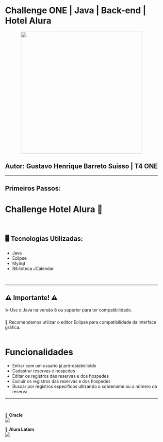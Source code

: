 # Challenge ONE | Java | Back-end | Hotel Alura

<p align="center" >
     <img width="400" heigth="400" src="https://user-images.githubusercontent.com/101413385/173164615-192ca98a-1a44-480e-9229-9f82f456eec8.png">

</p>

## Autor: Gustavo Henrique Barreto Suisso | T4 ONE

---
##  Primeiros Passos:

# Challenge Hotel Alura 📃 
</br>

## 🖥️ Tecnologias Utilizadas:

- Java
- Eclipse
- MySql
- Biblioteca JCalendar
 </br>

---
## ⚠️ Importante! ⚠️

☕ Use o Java na versão 8 ou superior para ter compatibilidade. 
</br></br>
📝 Recomendamos utilizar o editor Eclipse para compatibilidade da interface gráfica. </br></br>

# Funcionalidades

* Entrar com um usuario já pré-estabelicido
* Cadastrar reservas e hospedes
* Editar os registros das reservas e dos hospedes
* Excluir os registros das reservas e dos hospedes
* Buscar por registros especificos utlizando o sobrenome ou o número da reserva

---


</br>



🧡 <strong>Oracle</strong></br>
<a href="https://www.linkedin.com/company/oracle/" target="_blank">
<img src="https://img.shields.io/badge/-LinkedIn-%230077B5?style=for-the-badge&logo=linkedin&logoColor=white" target="_blank"></a>

💙 <strong>Alura Latam</strong></br>
<a href="https://www.linkedin.com/company/alura-latam/mycompany/" target="_blank">
<img src="https://img.shields.io/badge/-LinkedIn-%230077B5?style=for-the-badge&logo=linkedin&logoColor=white" target="_blank"></a>
